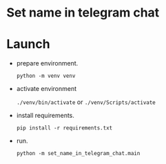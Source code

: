 Set name in telegram chat
=========================

# Launch
- prepare environment.
  
  ``python -m venv venv``

- activate environment

  ``./venv/bin/activate`` or ``./venv/Scripts/activate``
  
- install requirements.
  
  ``pip install -r requirements.txt``
  
- run.
  
  ``python -m set_name_in_telegram_chat.main``
